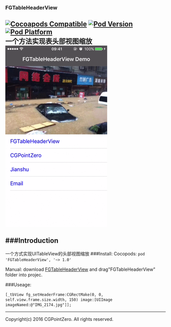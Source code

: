 ### FGTableHeaderView<br>
[![Cocoapods Compatible](https://img.shields.io/cocoapods/v/SnapKit.svg)](https://img.shields.io/cocoapods/v/SnapKit.svg)
[![Pod Version](http://img.shields.io/cocoapods/v/SDWebImage.svg?style=flat)](http://cocoadocs.org/docsets/FGTableHeaderView/)
[![Pod Platform](http://img.shields.io/cocoapods/p/SDWebImage.svg?style=flat)](http://cocoadocs.org/docsets/FGTableHeaderView/)<br>
一个方法实现表头部视图缩放<br>
![演示](https://github.com/Insfgg99x/FGTableHeaderView/blob/master/demo.gif)<br>
<br>
###Introduction
-------------------------------------------------------------
一个方式实现UITableView的头部视图缩放
###Install:
Cocopods:
`pod 'FGTableHeaderView', '~> 1.0'`

Manual:
download [FGTableHeaderView](https://github.com/Insfgg99x/FGTableHeaderView.git) and drag"FGTableHeaderView" folder  into projec.

###Useage:

```
[_tbView fg_setHeaderFrame:CGRectMake(0, 0, self.view.frame.size.width, 150) image:[UIImage imageNamed:@"IMG_2174.jpg"]];
```
-------------------------------------------------------------
Copyright(c) 2016 CGPointZero. All rights reserved.<br>